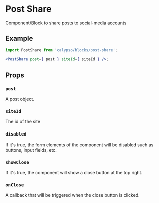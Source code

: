 # Post Share

Component/Block to share posts to social-media accounts

## Example

```jsx
import PostShare from 'calypso/blocks/post-share';

<PostShare post={ post } siteId={ siteId } />;
```

## Props

### `post`

A post object.

### `siteId`

The id of the site

### `disabled`

If it's true, the form elements of the component will be disabled such as buttons, input fields, etc.

### `showClose`

If it's true, the component will show a close button at the top right.

### `onClose`

A callback that will be triggered when the close button is clicked.
